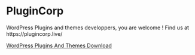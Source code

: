 # PluginCorp
<p>WordPress Plugins and themes developpers, you are welcome ! Find us at https://plugincorp.live/</p>
<a href="https://plugincorp.live/">WordPress Plugins And Themes Download</a>
